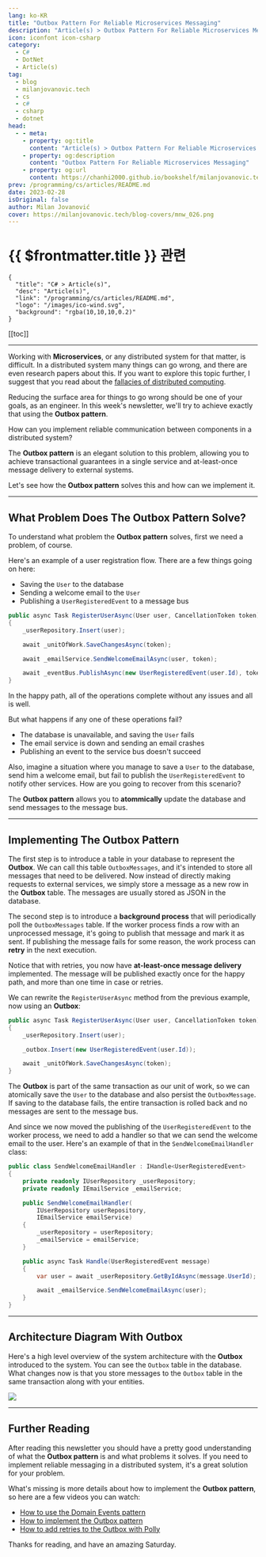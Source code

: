 ```yaml
---
lang: ko-KR
title: "Outbox Pattern For Reliable Microservices Messaging"
description: "Article(s) > Outbox Pattern For Reliable Microservices Messaging"
icon: iconfont icon-csharp
category: 
  - C#
  - DotNet
  - Article(s)
tag: 
  - blog
  - milanjovanovic.tech
  - cs
  - c#
  - csharp
  - dotnet
head:
  - - meta:
    - property: og:title
      content: "Article(s) > Outbox Pattern For Reliable Microservices Messaging"
    - property: og:description
      content: "Outbox Pattern For Reliable Microservices Messaging"
    - property: og:url
      content: https://chanhi2000.github.io/bookshelf/milanjovanovic.tech/outbox-pattern-for-reliable-microservices-messaging.html
prev: /programming/cs/articles/README.md
date: 2023-02-28
isOriginal: false
author: Milan Jovanović
cover: https://milanjovanovic.tech/blog-covers/mnw_026.png
---
```


# {{ $frontmatter.title }} 관련

```component VPCard
{
  "title": "C# > Article(s)",
  "desc": "Article(s)",
  "link": "/programming/cs/articles/README.md",
  "logo": "/images/ico-wind.svg",
  "background": "rgba(10,10,10,0.2)"
}
```

[[toc]]

---

<SiteInfo
  name="Outbox Pattern For Reliable Microservices Messaging"
  desc="Working with Microservices, or any distributed system for that matter, is difficult. In a distributed system many things can go wrong, and there are even research papers about this. If you want to explore this topic futher, I suggest that you read about the fallacies of distributed computing. Reducing the surface area for things to go wrong should be one of your goals, as an engineer. In this week's newsletter, we'll try to achieve exactly that using the Outbox pattern. How can you implement reliable communication between components in a distributed system? The Outbox pattern is an elegant solution to this problem, allowing you to achieve transactional guarantees in a single service and at-least-once message delivery to external systems."
  url="https://milanjovanovic.tech/blog/outbox-pattern-for-reliable-microservices-messaging/"
  logo="https://milanjovanovic.tech/profile_favicon.png"
  preview="https://milanjovanovic.tech/blog-covers/mnw_026.png"/>

Working with **Microservices**, or any distributed system for that matter, is difficult. In a distributed system many things can go wrong, and there are even research papers about this. If you want to explore this topic further, I suggest that you read about the [<FontIcon icon="fas fa-file-pdf"/>fallacies of distributed computing](https://se.rit.edu/~se442/doc/fallacies.pdf).

<PDF url="https://se.rit.edu/~se442/doc/fallacies.pdf" />

Reducing the surface area for things to go wrong should be one of your goals, as an engineer. In this week's newsletter, we'll try to achieve exactly that using the **Outbox pattern**.

How can you implement reliable communication between components in a distributed system?

The **Outbox pattern** is an elegant solution to this problem, allowing you to achieve transactional guarantees in a single service and at-least-once message delivery to external systems.

Let's see how the **Outbox pattern** solves this and how can we implement it.

---

## What Problem Does The Outbox Pattern Solve?

To understand what problem the **Outbox pattern** solves, first we need a problem, of course.

Here's an example of a user registration flow. There are a few things going on here:

- Saving the `User` to the database
- Sending a welcome email to the `User`
- Publishing a `UserRegisteredEvent` to a message bus

```cs
public async Task RegisterUserAsync(User user, CancellationToken token)
{
    _userRepository.Insert(user);

    await _unitOfWork.SaveChangesAsync(token);

    await _emailService.SendWelcomeEmailAsync(user, token);

    await _eventBus.PublishAsync(new UserRegisteredEvent(user.Id), token);
}
```

In the happy path, all of the operations complete without any issues and all is well.

But what happens if any one of these operations fail?

- The database is unavailable, and saving the `User` fails
- The email service is down and sending an email crashes
- Publishing an event to the service bus doesn't succeed

Also, imagine a situation where you manage to save a `User` to the database, send him a welcome email, but fail to publish the `UserRegisteredEvent` to notify other services. How are you going to recover from this scenario?

The **Outbox pattern** allows you to **atommically** update the database and send messages to the message bus.

---

## Implementing The Outbox Pattern

The first step is to introduce a table in your database to represent the **Outbox**. We can call this table `OutboxMessages`, and it's intended to store all messages that need to be delivered. Now instead of directly making requests to external services, we simply store a message as a new row in the **Outbox** table. The messages are usually stored as JSON in the database.

The second step is to introduce a **background process** that will periodically poll the `OutboxMessages` table. If the worker process finds a row with an unprocessed message, it's going to publish that message and mark it as sent. If publishing the message fails for some reason, the work process can **retry** in the next execution.

Notice that with retries, you now have **at-least-once message delivery** implemented. The message will be published exactly once for the happy path, and more than one time in case or retries.

We can rewrite the `RegisterUserAsync` method from the previous example, now using an **Outbox**:

```cs
public async Task RegisterUserAsync(User user, CancellationToken token)
{
    _userRepository.Insert(user);

    _outbox.Insert(new UserRegisteredEvent(user.Id));

    await _unitOfWork.SaveChangesAsync(token);
}

```

The **Outbox** is part of the same transaction as our unit of work, so we can atomically save the `User` to the database and also persist the `OutboxMessage`. If saving to the database fails, the entire transaction is rolled back and no messages are sent to the message bus.

And since we now moved the publishing of the `UserRegisteredEvent` to the worker process, we need to add a handler so that we can send the welcome email to the user. Here's an example of that in the `SendWelcomeEmailHandler` class:

```cs
public class SendWelcomeEmailHandler : IHandle<UserRegisteredEvent>
{
    private readonly IUserRepository _userRepository;
    private readonly IEmailService _emailService;

    public SendWelcomeEmailHandler(
        IUserRepository userRepository,
        IEmailService emailService)
    {
        _userRepository = userRepository;
        _emailService = emailService;
    }

    public async Task Handle(UserRegisteredEvent message)
    {
        var user = await _userRepository.GetByIdAsync(message.UserId);

        await _emailService.SendWelcomeEmailAsync(user);
    }
}
```

---

## Architecture Diagram With Outbox

Here's a high level overview of the system architecture with the **Outbox** introduced to the system. You can see the `Outbox` table in the database. What changes now is that you store messages to the `Outbox` table in the same transaction along with your entities.

![](https://milanjovanovic.tech/blogs/mnw_026/outbox.png?imwidth=3840)

---

## Further Reading

After reading this newsletter you should have a pretty good understanding of what the **Outbox pattern** is and what problems it solves. If you need to implement reliable messaging in a distributed system, it's a great solution for your problem.

What's missing is more details about how to implement the **Outbox pattern**, so here are a few videos you can watch:

- [<FontIcon icon="fa-brands fa-youtube"/>How to use the Domain Events pattern](https://youtu.be/BimfDeDV4yU)
- [<FontIcon icon="fa-brands fa-youtube"/>How to implement the Outbox pattern](https://youtu.be/XALvnX7MPeo)
- [<FontIcon icon="fa-brands fa-youtube"/>How to add retries to the Outbox with Polly](https://youtu.be/xajVttkZntU)

<VidStack src="youtube/BimfDeDV4yU" />
<VidStack src="youtube/XALvnX7MPeo" />
<VidStack src="youtube/xajVttkZntU" />

Thanks for reading, and have an amazing Saturday.

